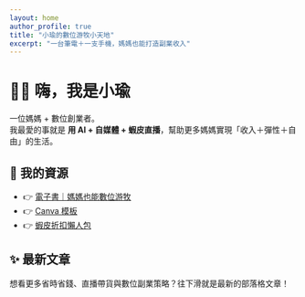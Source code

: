 ```yaml
---
layout: home
author_profile: true
title: "小瑜的數位游牧小天地"
excerpt: "一台筆電＋一支手機，媽媽也能打造副業收入"
---
```


# 👩‍💻 嗨，我是小瑜
一位媽媽 + 數位創業者。  
我最愛的事就是 **用 AI + 自媒體 + 蝦皮直播**，幫助更多媽媽實現「收入＋彈性＋自由」的生活。

## 📘 我的資源
- 👉 [電子書｜媽媽也能數位游牧](/resources/#ebook)
- 👉 [Canva 模板](/resources/#canva)
- 👉 [蝦皮折扣懶人包](/resources/#shopee)

## ✨ 最新文章
想看更多省時省錢、直播帶貨與數位副業策略？往下滑就是最新的部落格文章！
